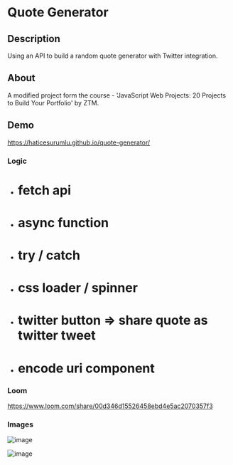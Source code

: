 # Quote Generator


## Description
Using an API to build a random quote generator with Twitter integration.

## About
A modified project form the course - 'JavaScript Web Projects: 20 Projects to Build Your Portfolio' by ZTM.


## Demo
https://haticesurumlu.github.io/quote-generator/



### Logic

- # fetch api
- # async function
- # try / catch
- # css loader / spinner
- # twitter button => share quote as twitter tweet
- # encode uri component

### Loom 

https://www.loom.com/share/00d346d15526458ebd4e5ac2070357f3



### Images

![image](https://user-images.githubusercontent.com/71832100/214405080-863f6e37-d415-4568-9c71-cf7ae9a86798.png)

![image](https://user-images.githubusercontent.com/71832100/214405325-f64b84b6-37b3-4e2b-ab8f-cec9b18d1c72.png)





